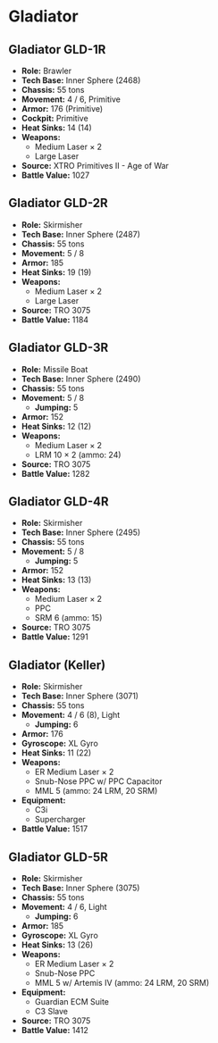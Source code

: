 # Gladiator
## Gladiator GLD-1R
- **Role:** Brawler
- **Tech Base:** Inner Sphere (2468)
- **Chassis:** 55 tons
- **Movement:** 4 / 6, Primitive
- **Armor:** 176 (Primitive)
- **Cockpit:** Primitive
- **Heat Sinks:** 14 (14)
- **Weapons:**
  - Medium Laser × 2
  - Large Laser
- **Source:** XTRO Primitives II - Age of War
- **Battle Value:** 1027

## Gladiator GLD-2R
- **Role:** Skirmisher
- **Tech Base:** Inner Sphere (2487)
- **Chassis:** 55 tons
- **Movement:** 5 / 8
- **Armor:** 185
- **Heat Sinks:** 19 (19)
- **Weapons:**
  - Medium Laser × 2
  - Large Laser
- **Source:** TRO 3075
- **Battle Value:** 1184

## Gladiator GLD-3R
- **Role:** Missile Boat
- **Tech Base:** Inner Sphere (2490)
- **Chassis:** 55 tons
- **Movement:** 5 / 8
  - **Jumping:** 5
- **Armor:** 152
- **Heat Sinks:** 12 (12)
- **Weapons:**
  - Medium Laser × 2
  - LRM 10 × 2 (ammo: 24)
- **Source:** TRO 3075
- **Battle Value:** 1282

## Gladiator GLD-4R
- **Role:** Skirmisher
- **Tech Base:** Inner Sphere (2495)
- **Chassis:** 55 tons
- **Movement:** 5 / 8
  - **Jumping:** 5
- **Armor:** 152
- **Heat Sinks:** 13 (13)
- **Weapons:**
  - Medium Laser × 2
  - PPC
  - SRM 6 (ammo: 15)
- **Source:** TRO 3075
- **Battle Value:** 1291

## Gladiator (Keller)
- **Role:** Skirmisher
- **Tech Base:** Inner Sphere (3071)
- **Chassis:** 55 tons
- **Movement:** 4 / 6 (8), Light
  - **Jumping:** 6
- **Armor:** 176
- **Gyroscope:** XL Gyro
- **Heat Sinks:** 11 (22)
- **Weapons:**
  - ER Medium Laser × 2
  - Snub-Nose PPC w/ PPC Capacitor
  - MML 5 (ammo: 24 LRM, 20 SRM)
- **Equipment:**
  - C3i
  - Supercharger
- **Battle Value:** 1517

## Gladiator GLD-5R
- **Role:** Skirmisher
- **Tech Base:** Inner Sphere (3075)
- **Chassis:** 55 tons
- **Movement:** 4 / 6, Light
  - **Jumping:** 6
- **Armor:** 185
- **Gyroscope:** XL Gyro
- **Heat Sinks:** 13 (26)
- **Weapons:**
  - ER Medium Laser × 2
  - Snub-Nose PPC
  - MML 5 w/ Artemis IV (ammo: 24 LRM, 20 SRM)
- **Equipment:**
  - Guardian ECM Suite
  - C3 Slave
- **Source:** TRO 3075
- **Battle Value:** 1412

